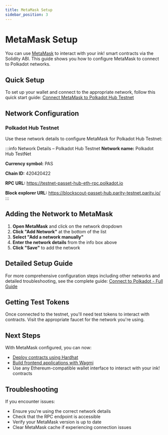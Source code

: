 ```yaml
---
title: MetaMask Setup
sidebar_position: 3
---
```


# MetaMask Setup

You can use [MetaMask](https://metamask.io/) to interact with your ink! smart contracts via the Solidity ABI. This guide shows you how to configure MetaMask to connect to Polkadot networks.

## Quick Setup

To set up your wallet and connect to the appropriate network, follow this quick start guide: [Connect MetaMask to Polkadot Hub Testnet](https://papermoonio.github.io/polkadot-mkdocs/develop/smart-contracts/wallets/#metamask)

## Network Configuration

### Polkadot Hub Testnet

Use these network details to configure MetaMask for Polkadot Hub Testnet:

:::info Network Details – Polkadot Hub Testnet
**Network name:** Polkadot Hub TestNet

**Currency symbol:** PAS

**Chain ID:** 420420422

**RPC URL:** https://testnet-passet-hub-eth-rpc.polkadot.io

**Block explorer URL:** https://blockscout-passet-hub.parity-testnet.parity.io/
:::

## Adding the Network to MetaMask

1. **Open MetaMask** and click on the network dropdown
2. **Click "Add Network"** at the bottom of the list
3. **Select "Add a network manually"**
4. **Enter the network details** from the info box above
5. **Click "Save"** to add the network

## Detailed Setup Guide

For more comprehensive configuration steps including other networks and detailed troubleshooting, see the complete guide: [Connect to Polkadot - Full Guide](https://papermoonio.github.io/polkadot-mkdocs/develop/smart-contracts/connect-to-polkadot/)

## Getting Test Tokens

Once connected to the testnet, you'll need test tokens to interact with contracts. Visit the appropriate faucet for the network you're using.

## Next Steps

With MetaMask configured, you can now:
- [Deploy contracts using Hardhat](./hardhat-deployment.md)
- [Build frontend applications with Wagmi](./wagmi-integration.md)
- Use any Ethereum-compatible wallet interface to interact with your ink! contracts

## Troubleshooting

If you encounter issues:
- Ensure you're using the correct network details
- Check that the RPC endpoint is accessible
- Verify your MetaMask version is up to date
- Clear MetaMask cache if experiencing connection issues
